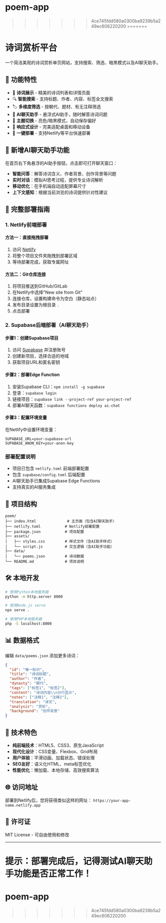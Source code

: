 # poem-app
>>>>>>> 4ce745fdd580a0300ba9239b5a249ec606220200
=======
# 诗词赏析平台

一个简洁美观的诗词赏析单页网站，支持搜索、筛选、暗黑模式以及AI聊天助手。

## 🌟 功能特性

- 📖 **诗词展示** - 精美的诗词列表和详情页面
- 🔍 **智能搜索** - 支持标题、作者、内容、标签全文搜索
- 🏷️ **多维度筛选** - 按朝代、题材、有无注释筛选
- 🤖 **AI聊天助手** - 悬浮式AI助手，随时解答诗词问题
- 🌙 **主题切换** - 亮色/暗黑模式，自动保存偏好
- 📱 **响应式设计** - 完美适配桌面和移动设备
- 🚀 **一键部署** - 支持Netlify等平台快速部署

## 🎯 新增AI聊天助手功能

在首页右下角悬浮的AI助手按钮，点击即可打开聊天窗口：

- **智能问答**：解答诗词含义、作者背景、创作背景等问题
- **实时对话**：模拟AI思考过程，提供专业诗词解析
- **移动优化**：在手机端自动适配屏幕尺寸
- **上下文感知**：根据当前浏览的诗词提供针对性建议

## 🚀 完整部署指南

### 1. Netlify前端部署

#### 方法一：直接拖拽部署
1. 访问 [Netlify](https://netlify.com)
2. 将整个项目文件夹拖拽到部署区域
3. 等待部署完成，获取专属网址

#### 方法二：Git仓库连接
1. 将项目推送到GitHub/GitLab
2. 在Netlify中选择"New site from Git"
3. 连接仓库，设置构建命令为空白（静态站点）
4. 发布目录设置为根目录 `.`
5. 点击部署

### 2. Supabase后端部署（AI聊天助手）

#### 步骤1：创建Supabase项目
1. 访问 [Supabase](https://supabase.com) 并注册账号
2. 创建新项目，选择合适的地域
3. 获取项目URL和匿名密钥

#### 步骤2：部署Edge Function
1. 安装Supabase CLI：`npm install -g supabase`
2. 登录：`supabase login`
3. 链接项目：`supabase link --project-ref your-project-ref`
4. 部署AI聊天函数：`supabase functions deploy ai-chat`

#### 步骤3：配置环境变量
在Netlify中设置环境变量：
```
SUPABASE_URL=your-supabase-url
SUPABASE_ANON_KEY=your-anon-key
```

### 部署配置说明
- 项目已包含 `netlify.toml` 前端部署配置
- 包含 `supabase/config.toml` 后端配置
- AI聊天助手已集成Supabase Edge Functions
- 支持真实的AI服务集成

## 📁 项目结构

```
poem/
├── index.html              # 主页面（包含AI聊天助手）
├── netlify.toml           # Netlify部署配置
├── package.json           # 项目配置
├── assets/
│   ├── styles.css         # 样式文件（含AI助手样式）
│   └── script.js          # 交互逻辑（含AI助手功能）
├── data/
│   └── poems.json         # 诗词数据
└── README.md              # 项目说明
```

## 🛠️ 本地开发

```bash
# 使用Python本地服务器
python -m http.server 8000

# 使用Node.js serve
npx serve .

# 使用PHP本地服务器
php -S localhost:8000
```

## 📊 数据格式

编辑 `data/poems.json` 添加更多诗词：

```json
{
  "id": "唯一标识",
  "title": "诗词标题", 
  "author": "作者",
  "dynasty": "朝代",
  "tags": ["标签1", "标签2"],
  "content": "诗词内容\\n分行显示",
  "notes": ["注释1", "注释2"],
  "translation": "译文",
  "analysis": "赏析", 
  "background": "创作背景"
}
```

## 🎨 技术特色

- **纯前端技术**：HTML5、CSS3、原生JavaScript
- **现代化设计**：CSS变量、Flexbox、Grid布局
- **用户体验**：平滑动画、加载状态、错误处理
- **SEO友好**：语义化HTML、meta标签优化
- **性能优化**：懒加载、本地存储、高效搜索算法

## 🌐 访问地址

部署到Netlify后，您将获得类似这样的网址：
`https://your-app-name.netlify.app`

## 📄 许可证

MIT License - 可自由使用和修改

---

**提示**：部署完成后，记得测试AI聊天助手功能是否正常工作！
=======
# poem-app
>>>>>>> 4ce745fdd580a0300ba9239b5a249ec606220200
